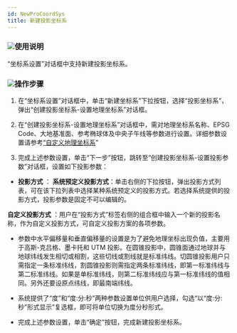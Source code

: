 ```yaml
---
id: NewProCoordSys
title: 新建投影坐标系  
---  
```

### ![](../../img/read.gif)使用说明



“坐标系设置”对话框中支持新建投影坐标系。
### ![](../../img/read.gif)操作步骤
1. 在“坐标系设置”对话框中，单击“新建坐标系”下拉按钮，选择“投影坐标系”，弹出“创建投影坐标系-设置地理坐标系”对话框。

2. 在“创建投影坐标系-设置地理坐标系”对话框中，需对地理坐标系名称、EPSG
Code、大地基准面、参考椭球体及中央子午线等参数进行设置。详细参数设置请参考[“自定义地理坐标系](NewGeoCoordSys)”

3. 完成上述参数设置，单击“下一步”按钮，跳转至“创建投影坐标系-设置投影参数”对话框，设置如下投影参数：

* **投影方式** ：
**系统预定义投影方式**：单击右侧的下拉按钮，弹出投影方式列表，可在该下拉列表中选择某种系统预定义的投影方式。若选择系统提供的投影方式，投影参数是固定不可以编辑的。



**自定义投影方式** ：用户在“投影方式”标签右侧的组合框中输入一个新的投影名称，作为自定义投影方式，可自定义投影方案的各项参数。



* 参数中水平偏移量和垂直偏移量的设置是为了避免地理坐标出现负值，主要用于高斯-克吕格、墨卡托和 UTM
投影。在圆锥投影中，圆锥面通过地球并与地球纬线发生相切或相割，这些切线或割线就是标准纬线。切圆锥投影用户只需指定一条标准纬线，割圆锥投影则需指定两条标准纬线，即第一标准纬线与第二标准纬线。如果是单标准纬线，则第二标准纬线应与第一标准纬线的值相同。另外还要设原点纬线，即最南端纬线。

* 系统提供了“度”和“度:分:秒”两种参数设置单位供用户选择，勾选“以“度:分:秒”形式显示”复选框，即可将单位切换为度分秒形式。



* 完成上述参数设置，单击“确定”按钮，完成新建投影坐标系。



